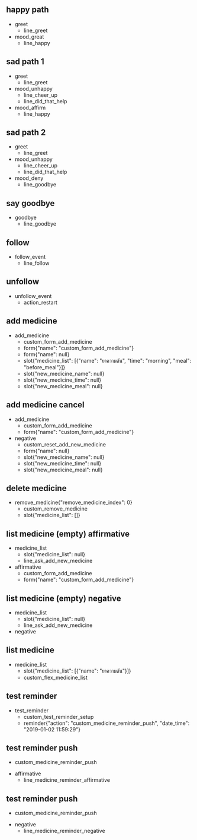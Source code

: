 ## happy path
* greet
  - line_greet
* mood_great
  - line_happy

## sad path 1
* greet
  - line_greet
* mood_unhappy
  - line_cheer_up
  - line_did_that_help
* mood_affirm
  - line_happy

## sad path 2
* greet
  - line_greet
* mood_unhappy
  - line_cheer_up
  - line_did_that_help
* mood_deny
  - line_goodbye

## say goodbye
* goodbye
  - line_goodbye

## follow
* follow_event
  - line_follow

## unfollow
* unfollow_event
  - action_restart

## add medicine
* add_medicine
  - custom_form_add_medicine
  - form{"name": "custom_form_add_medicine"}
  - form{"name": null}
  - slot{"medicine_list": [{"name": "ยาความดัน", "time": "morning", "meal": "before_meal"}]}
  - slot{"new_medicine_name": null}
  - slot{"new_medicine_time": null}
  - slot{"new_medicine_meal": null}

## add medicine cancel
* add_medicine
  - custom_form_add_medicine
  - form{"name": "custom_form_add_medicine"}
* negative
  - custom_reset_add_new_medicine
  - form{"name": null}
  - slot{"new_medicine_name": null}
  - slot{"new_medicine_time": null}
  - slot{"new_medicine_meal": null}

## delete medicine
* remove_medicine{"remove_medicine_index": 0}
  - custom_remove_medicine
  - slot{"medicine_list": []}

## list medicine (empty) affirmative
* medicine_list
  - slot{"medicine_list": null}
  - line_ask_add_new_medicine
* affirmative
  - custom_form_add_medicine
  - form{"name": "custom_form_add_medicine"}

## list medicine (empty) negative
* medicine_list
  - slot{"medicine_list": null}
  - line_ask_add_new_medicine
* negative

## list medicine
* medicine_list
  - slot{"medicine_list": [{"name": "ยาความดัน"}]}
  - custom_flex_medicine_list

## test reminder
* test_reminder
  - custom_test_reminder_setup
  - reminder{"action": "custom_medicine_reminder_push", "date_time": "2019-01-02 11:59:29"}

## test reminder push
  - custom_medicine_reminder_push
* affirmative
  - line_medicine_reminder_affirmative

## test reminder push
  - custom_medicine_reminder_push
* negative
  - line_medicine_reminder_negative

